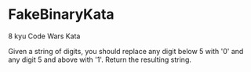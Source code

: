 # FakeBinaryKata
8 kyu Code Wars Kata

Given a string of digits, you should replace any digit below 5 with '0' and any digit 5 and above with '1'. 
Return the resulting string.
